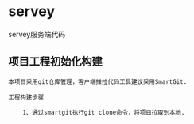 # servey

servey服务端代码

## 项目工程初始化构建
	
	本项目采用git仓库管理，客户端推拉代码工具建议采用SmartGit.

	工程构建步骤

		1、通过smartgit执行git clone命令，将项目拉取到本地.



	